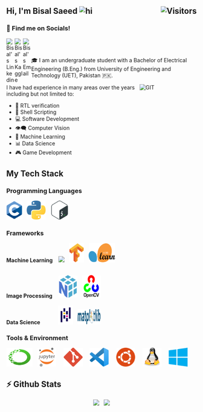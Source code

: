 ## Hi, I'm Bisal Saeed <img src="https://user-images.githubusercontent.com/1303154/88677602-1635ba80-d120-11ea-84d8-d263ba5fc3c0.gif" width="28px" height="28px" alt="hi"> <img align="right" alt="Visitors" height="26px" src="https://komarev.com/ghpvc/?username=StwayneXG&color=000000&style=for-the-badge&label=VISTORS" />

### 📱 Find me on Socials!

<a href="https://www.linkedin.com/in/bisal-saeed-2aa7bb275/">
  <img align="left" alt="Bisal's Linkedin" width="22px" src="https://cdn.jsdelivr.net/npm/simple-icons@v3/icons/linkedin.svg" />
</a>
<a href="https://www.kaggle.com/bisalsaeed/">
  <img align="left" alt="Bisal's Kaggle" width="22px" src="https://cdn.jsdelivr.net/npm/simple-icons@3.13.0/icons/kaggle.svg" />
</a>
<a href="mailto:2021ee151@student.uet.edu.pk">
  <img align="left" alt="Bisal's Email" width="22px" src="https://cdn.jsdelivr.net/npm/simple-icons@v3/icons/gmail.svg" />
</a>
<br/><br/>

🎓 I am an undergraduate student with a Bachelor of Electrical Engineering (B.Eng.)  from University of Engineering and Technology (UET), Pakistan 🇵🇰.

<img width="30%" align="right" alt="GIT" src="https://i.pinimg.com/originals/e4/26/70/e426702edf874b181aced1e2fa5c6cde.gif" />

I have had experience in many areas over the years including but not limited to:
- 🔎 RTL verification
- 📜 Shell Scripting
- 💻 Software Development
- 👁️‍🗨️ Computer Vision
- 🤖 Machine Learning
- 📊 Data Science
- 🎮 Game Development 


## My Tech Stack

### Programming Languages

<p align="left">
 <img style="margin: auto;" src="https://github.com/StwayneXG/StwayneXG/blob/3cd848b0cc25c02eafb13e89eeb3302b073ec279/SVG%20Icons/Programming%20Languages/C.svg" alt=c height="50"/> &nbsp;
 <img style="margin: auto;" src="https://github.com/StwayneXG/StwayneXG/blob/3cd848b0cc25c02eafb13e89eeb3302b073ec279/SVG%20Icons/Programming%20Languages/Python.svg" alt=python height="50"/> &nbsp;
 <img style="margin: auto;" src="https://github.com/StwayneXG/StwayneXG/blob/3cd848b0cc25c02eafb13e89eeb3302b073ec279/SVG%20Icons/Programming%20Languages/Bash.svg" alt=bash height="50"/>
</p>

### Frameworks

<b>Machine Learning</b> &nbsp;&nbsp;
<code><img height="40" src="https://upload.wikimedia.org/wikipedia/commons/thumb/a/ae/Keras_logo.svg/2048px-Keras_logo.svg.png"></code> &nbsp;
<code><img width="40" height="50" src="https://github.com/StwayneXG/StwayneXG/blob/6eb20553f3ecfcb34878b68007201bf154bf5dcf/SVG%20Icons/Frameworks/Tensorflow.svg"></code> &nbsp;
<code><img width="70" height="50" src="https://github.com/StwayneXG/StwayneXG/blob/6eb20553f3ecfcb34878b68007201bf154bf5dcf/SVG%20Icons/Frameworks/Scikit-learn.svg"></code>
<br/><br/>


<b>Image Processing</b> &nbsp;&nbsp;
<code><img width="50" height="60" src="https://github.com/StwayneXG/StwayneXG/blob/6eb20553f3ecfcb34878b68007201bf154bf5dcf/SVG%20Icons/Frameworks/Numpy.svg"></code> &nbsp;
<code><img width="50" height="60" src="https://github.com/StwayneXG/StwayneXG/blob/6eb20553f3ecfcb34878b68007201bf154bf5dcf/SVG%20Icons/Frameworks/OpenCV.svg"></code> 
<br/><br/>
<b>Data Science</b> &nbsp;&nbsp;&nbsp;&nbsp;&nbsp;&nbsp;&nbsp;&nbsp;&nbsp;&nbsp;
<code><img width="40" height="50" src="https://github.com/StwayneXG/StwayneXG/blob/6eb20553f3ecfcb34878b68007201bf154bf5dcf/SVG%20Icons/Frameworks/Pandas.svg"></code> &nbsp;
<code><img width="60" height="40" src="https://github.com/StwayneXG/StwayneXG/blob/6eb20553f3ecfcb34878b68007201bf154bf5dcf/SVG%20Icons/Frameworks/Matplotlib.svg"></code>

### Tools & Environment
<p align="left">
  
  <img style="margin: auto;" src="https://github.com/StwayneXG/StwayneXG/blob/6eb20553f3ecfcb34878b68007201bf154bf5dcf/SVG%20Icons/Environments%20%26%20Tools/Anaconda.svg" alt=anaconda width="70" height="50"/> &nbsp;
  <img style="margin: auto;" src="https://github.com/StwayneXG/StwayneXG/blob/1b7915a0b8c4eff45ad9bbf939327507763390d7/SVG%20Icons/Environments%20%26%20Tools/Jupyter.svg" alt=jupyter height="50"/> &nbsp; &nbsp;
  <img style="margin: auto;" src="https://github.com/StwayneXG/StwayneXG/blob/3cd848b0cc25c02eafb13e89eeb3302b073ec279/SVG%20Icons/Environments%20%26%20Tools/Git.svg" alt=git height="50"/> &nbsp; &nbsp;
  <img style="margin: auto;" src="https://github.com/StwayneXG/StwayneXG/blob/3cd848b0cc25c02eafb13e89eeb3302b073ec279/SVG%20Icons/Environments%20%26%20Tools/VS%20Code.svg" alt=vscode height="50"/> &nbsp; &nbsp;
  <img style="margin: auto;" src="https://github.com/StwayneXG/StwayneXG/blob/3cd848b0cc25c02eafb13e89eeb3302b073ec279/SVG%20Icons/Environments%20%26%20Tools/Ubuntu.svg" alt=ubuntu height="50"/> &nbsp; &nbsp;
  <img style="margin: auto;" src="https://github.com/StwayneXG/StwayneXG/blob/3cd848b0cc25c02eafb13e89eeb3302b073ec279/SVG%20Icons/Environments%20%26%20Tools/Linux.svg" alt=linux height="50"/> &nbsp; &nbsp;
  <img style="margin: auto;" src="https://github.com/StwayneXG/StwayneXG/blob/3cd848b0cc25c02eafb13e89eeb3302b073ec279/SVG%20Icons/Environments%20%26%20Tools/Windows.svg" alt=windows height="50"/> &nbsp;
<p/>
 
## ⚡ Github Stats
<!--
![Bisal's github stats](https://github-readme-stats.vercel.app/api?username=StwayneXG&count_private=true&theme=tokyonight&hide=contribs,prs) &nbsp;
![Top Langs](https://github-readme-stats.vercel.app/api/top-langs/?username=StwayneXG&layout=compact&hide=html,ruby&theme=tokyonight)
-->
<p align="center">
<img height="140em" src="https://github-readme-stats.vercel.app/api?username=Bisal-hub&count_private=true&show_icons=true&theme=tokyonight&hide=contribs,prs" align = "center"/>
&nbsp;
<img height="140em" src="https://github-readme-stats.vercel.app/api/top-langs?username=Bisal-hub&show_icons=true&locale=en&layout=compact&hide=html,ruby,Qmake&theme=tokyonight" align = "center"/>
</p>

<!--
**Bisal-hub/Bisal-hub** is a ✨ _special_ ✨ repository because its `README.md` (this file) appears on your GitHub profile.

Here are some ideas to get you started:

- 🔭 I’m currently working on ...
- 🌱 I’m currently learning ...
- 👯 I’m looking to collaborate on ...
- 🤔 I’m looking for help with ...
- 💬 Ask me about ...
- 📫 How to reach me: ...
- 😄 Pronouns: ...
- ⚡ Fun fact: ...
-->
